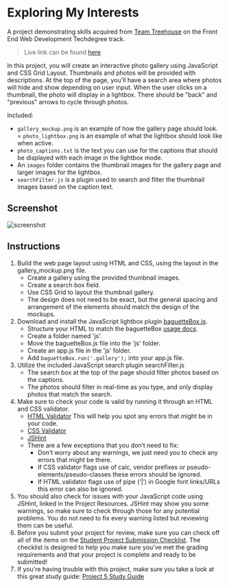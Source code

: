 # Exploring My Interests

A project demonstrating skills acquired from [Team
Treehouse](http://referrals.trhou.se/lindseykdeveloper) on the Front End Web
Development Techdegree track.

> Live link can be found [here](https://myjsphotogallery.netlify.app/)

In this project, you will create an interactive photo gallery using JavaScript and CSS Grid Layout. Thumbnails and photos will be provided with descriptions. At the top of the page, you'll have a search area where photos will hide and show depending on user input. When the user clicks on a thumbnail, the photo will display in a lightbox. There should be "back" and "previous" arrows to cycle through photos.

Included:
- ```gallery_mockup.png``` is an example of how the gallery page should look.
= ```photo_lightbox.png``` is an example of what the lightbox should look like when active.
- ```photo_captions.txt``` is the text you can use for the captions that should be displayed with each image in the lightbox mode.
- An ```images``` folder contains the thumbnail images for the gallery page and larger images for the lightbox.
- ```searchFilter.js``` is a plugin used to search and filter the thumbnail
  images based on the caption text.

## Screenshot
![screenshot](https://res.cloudinary.com/codelikeagirl29/image/upload/v1681764327/projects/127-0-0-1-63098-index-html_f7xjvp.png)

## Instructions
1. Build the web page layout using HTML and CSS, using the layout in the gallery_mockup.png file.
   - Create a gallery using the provided thumbnail images.
   - Create a search box field.
   - Use CSS Grid to layout the thumbnail gallery.
   - The design does not need to be exact, but the general spacing and arrangement of the elements should match the design of the mockups.
2. Download and install the JavaScript lightbox plugin [baguetteBox.js](https://github.com/feimosi/baguetteBox.js/).
   - Structure your HTML to match the baguetteBox [usage docs](https://github.com/feimosi/baguetteBox.js/#usage).
   - Create a folder named 'js'.
   - Move the baguetteBox.js file into the 'js' folder.
   - Create an app.js file in the 'js' folder.
   - Add ```baguetteBox.run('.gallery');``` into your app.js file.
3. Utilize the included JavaScript search plugin searchFilter.js
   - The search box at the top of the page should filter photos based on the captions.
   - The photos should filter in real-time as you type, and only display photos that match the search.
4. Make sure to check your code is valid by running it through an HTML and CSS validator.
   - [HTML Validator](https://validator.w3.org/#validate_by_input) This will
     help you spot any errors that might be in your code.
   - [CSS Validator](https://jigsaw.w3.org/css-validator/#validate_by_input)
   - [JSHint](https://jshint.com/)
   - There are a few exceptions that you don’t need to fix:
     - Don’t worry about any warnings, we just need you to check any errors that might be there.
     - If CSS validator flags use of calc, vendor prefixes or pseudo-elements/pseudo-classes these errors should be ignored.
     - If HTML validator flags use of pipe (‘|’) in Google font links/URLs this error can also be ignored.
5. You should also check for issues with your JavaScript code using JSHint, linked in the Project Resources.
JSHint may show you some warnings, so make sure to check through those for any potential problems. You do not need to fix every warning listed but reviewing them can be useful.
6. Before you submit your project for review, make sure you can check off all of the items on the [Student Project Submission Checklist](http://treehouse-techdegree.s3.amazonaws.com/Student-Project-Submission-Checklist.pdf). The checklist is designed to help you make sure you’ve met the grading requirements and that your project is complete and ready to be submitted!
7. If you're having trouble with this project, make sure you take a look at this great study guide:
[Project 5 Study Guide](https://drive.google.com/file/d/1KCrJLiPfJh-gy54K2yKi-taLuql7UvUL/view?usp=sharing)
